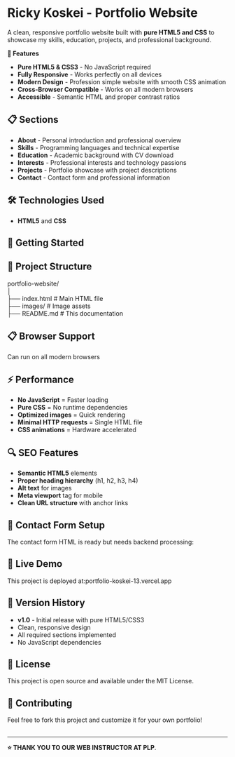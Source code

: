 # **Ricky Koskei \- Portfolio Website**

A clean, responsive portfolio website built with **pure HTML5 and CSS** to showcase my skills, education, projects, and professional background. 

**🌟 Features**

* **Pure HTML5 & CSS3** \- No JavaScript required  
* **Fully Responsive** \- Works perfectly on all devices  
* **Modern Design** \- Profession simple website with smooth CSS animation   
* **Cross-Browser Compatible** \- Works on all modern browsers  
* **Accessible** \- Semantic HTML and proper contrast ratios

## **📋 Sections**

* **About** \- Personal introduction and professional overview  
* **Skills** \- Programming languages and technical expertise  
* **Education** \- Academic background with CV download  
* **Interests** \- Professional interests and technology passions  
* **Projects** \- Portfolio showcase with project descriptions  
* **Contact** \- Contact form and professional information

## **🛠️ Technologies Used**

* **HTML5** and **CSS**

## **🚀 Getting Started**

## **📁 Project Structure**

portfolio-website/  
│  
├── index.html              \# Main HTML file   
├── images/                 \# Image assets  
├── README.md              \# This documentation

## **📋 Browser Support**

Can run on all modern browsers 

## **⚡ Performance**

* **No JavaScript** \= Faster loading  
* **Pure CSS** \= No runtime dependencies  
* **Optimized images** \= Quick rendering  
* **Minimal HTTP requests** \= Single HTML file  
* **CSS animations** \= Hardware accelerated

## **🔍 SEO Features**

* **Semantic HTML5** elements  
* **Proper heading hierarchy** (h1, h2, h3, h4)  
* **Alt text** for images  
* **Meta viewport** tag for mobile  
* **Clean URL structure** with anchor links

## **📝 Contact Form Setup**

The contact form HTML is ready but needs backend processing:

## **🚀 Live Demo**

This project is deployed  at:portfolio-koskei-13.vercel.app

## **🔄 Version History**

* **v1.0** \- Initial release with pure HTML5/CSS3  
* Clean, responsive design  
* All required sections implemented  
* No JavaScript dependencies

## **📄 License**

This project is open source and available under the MIT License.

## **🤝 Contributing**

Feel free to fork this project and customize it for your own portfolio\!

## 

---

**⭐ THANK YOU TO OUR WEB INSTRUCTOR AT PLP**.
